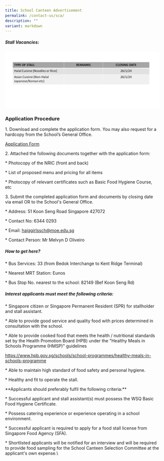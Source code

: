 ```yaml
---
title: School Canteen Advertisement
permalink: /contact-us/sca/
description: ""
variant: markdown
---
```

##### Stall Vacancies:

![](/images/Canteen_Ad_for_website_Jan_2024.jpg)

### **Application Procedure**

1\. Download and complete the application form. You may also request for a hardcopy from the School’s General Office.

[Application Form](/files/2023%20canteen%20application%20form.pdf)

2\. Attached the following documents together with the application form:

\* Photocopy of the NRIC (front and back)

\* List of proposed menu and pricing for all items

\* Photocopy of relevant certificates such as Basic Food Hygiene Course, etc

3\. Submit the completed application form and documents by closing date via email OR to the School's General Office.

\* Address: 51 Koon Seng Road Singapore 427072

\* Contact No: 6344 0293

\* Email: haiggirlssch@moe.edu.sg

\* Contact Person: Mr Melvyn D Oliveiro

##### **How to get here?**

\* Bus Services: 33 (from Bedok Interchange to Kent Ridge Terminal)

\* Nearest MRT Station: Eunos

\* Bus Stop No. nearest to the school: 82149 (Bef Koon Seng Rd)

##### **Interest applicants must meet the following criteria:**

\* Singapore citizen or Singapore Permanent Resident (SPR) for stallholder and stall assistant.

\* Able to provide good service and quality food with prices determined in consultation with the school.

\* Able to provide cooked food that meets the health / nutritional standards set by the Health Promotion Board (HPB) under the "Healthy Meals in Schools Programme (HMSP)" guidelines

https://www.hpb.gov.sg/schools/school-programmes/healthy-meals-in-schools-programme

\* Able to maintain high standard of food safety and personal hygiene.

\* Healthy and fit to operate the stall.

\*\*Applicants should preferably fulfil the following criteria:\*\*

\* Successful applicant and stall assistant(s) must possess the WSQ Basic Food Hygiene Certificate.

\* Possess catering experience or experience operating in a school environment.

\* Successful applicant is required to apply for a food stall license from Singapore Food Agency (SFA).

\* Shortlisted applicants will be notified for an interview and will be required to provide food sampling for the School Canteen Selection Committee at the applicant's own expense.\